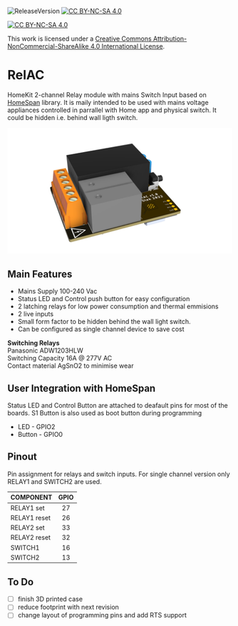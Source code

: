 ![ReleaseVersion](https://img.shields.io/github/v/release/mr4lexndr/RelAC)
[![CC BY-NC-SA 4.0][cc-by-nc-sa-shield]][cc-by-nc-sa]

[![CC BY-NC-SA 4.0][cc-by-nc-sa-image]][cc-by-nc-sa]

This work is licensed under a
[Creative Commons Attribution-NonCommercial-ShareAlike 4.0 International License][cc-by-nc-sa].


[cc-by-nc-sa]: http://creativecommons.org/licenses/by-nc-sa/4.0/
[cc-by-nc-sa-image]: https://licensebuttons.net/l/by-nc-sa/4.0/88x31.png
[cc-by-nc-sa-shield]: https://img.shields.io/badge/License-CC%20BY--NC--SA%204.0-lightgrey.svg
# RelAC
 HomeKit 2-channel Relay module with mains Switch Input based on [HomeSpan](https://github.com/HomeSpan/HomeSpan) library. It is maily intended to be used with mains voltage appliances controlled in parrallel with Home app and physical switch. It could be hidden i.e. behind wall ligth switch.

![RelAC](https://github.com/mr4lexndr/RelAC/blob/main/assets/RelAC-transparent.png)

## Main Features
- Mains Supply 100-240 Vac
- Status LED and Control push button for easy configuration
- 2 latching relays for low power consumption and thermal emmisions
- 2 live inputs
- Small form factor to be hidden behind the wall light switch.
- Can be configured as single channel device to save cost
  
**Switching Relays**  
Panasonic ADW1203HLW  
Switching Capacity 16A @ 277V AC  
Contact material AgSnO2 to minimise wear  


## User Integration with HomeSpan
Status LED and Control Button are attached to deafault pins for most of the boards. S1 Button is also used as boot button during programming
- LED - GPIO2
- Button - GPIO0

## Pinout
Pin assignment for relays and switch inputs. For single channel version only RELAY1 and SWITCH2 are used.

| COMPONENT    | GPIO |
| ---          | :---:| 
| RELAY1 set   | 27   | 
| RELAY1 reset | 26   |
| RELAY2 set   | 33   | 
| RELAY2 reset | 32   |
| SWITCH1      | 16   | 
| SWITCH2      | 13   |



## To Do

- [ ] finish 3D printed case
- [ ] reduce footprint with next revision
- [ ] change layout of programming pins and add RTS support
